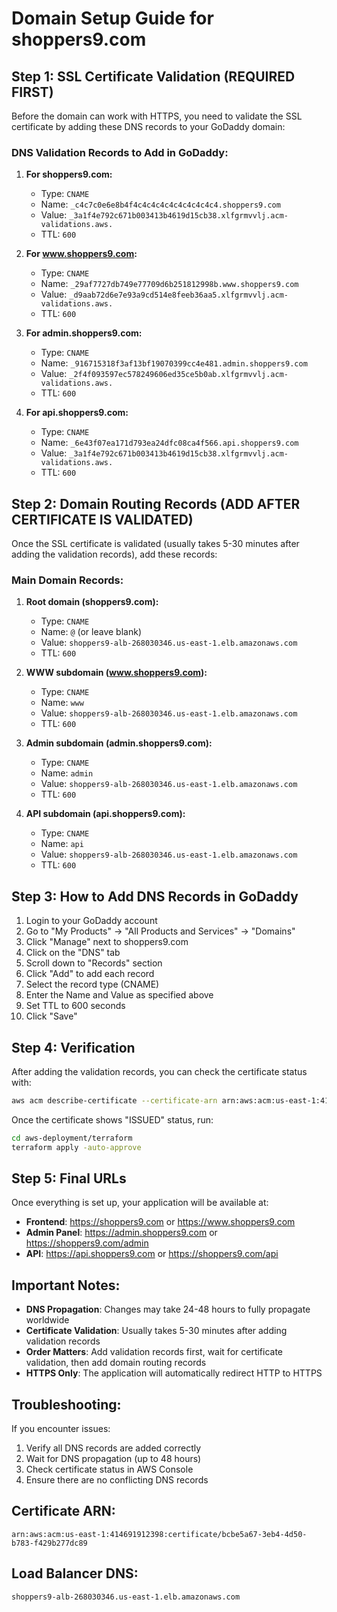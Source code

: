 # Domain Setup Guide for shoppers9.com

## Step 1: SSL Certificate Validation (REQUIRED FIRST)

Before the domain can work with HTTPS, you need to validate the SSL certificate by adding these DNS records to your GoDaddy domain:

### DNS Validation Records to Add in GoDaddy:

1. **For shoppers9.com:**
   - Type: `CNAME`
   - Name: `_c4c7c0e6e8b4f4c4c4c4c4c4c4c4c4c4.shoppers9.com`
   - Value: `_3a1f4e792c671b003413b4619d15cb38.xlfgrmvvlj.acm-validations.aws.`
   - TTL: `600`

2. **For www.shoppers9.com:**
   - Type: `CNAME`
   - Name: `_29af7727db749e77709d6b251812998b.www.shoppers9.com`
   - Value: `_d9aab72d6e7e93a9cd514e8feeb36aa5.xlfgrmvvlj.acm-validations.aws.`
   - TTL: `600`

3. **For admin.shoppers9.com:**
   - Type: `CNAME`
   - Name: `_916715318f3af13bf19070399cc4e481.admin.shoppers9.com`
   - Value: `_2f4f093597ec578249606ed35ce5b0ab.xlfgrmvvlj.acm-validations.aws.`
   - TTL: `600`

4. **For api.shoppers9.com:**
   - Type: `CNAME`
   - Name: `_6e43f07ea171d793ea24dfc08ca4f566.api.shoppers9.com`
   - Value: `_3a1f4e792c671b003413b4619d15cb38.xlfgrmvvlj.acm-validations.aws.`
   - TTL: `600`

## Step 2: Domain Routing Records (ADD AFTER CERTIFICATE IS VALIDATED)

Once the SSL certificate is validated (usually takes 5-30 minutes after adding the validation records), add these records:

### Main Domain Records:

1. **Root domain (shoppers9.com):**
   - Type: `CNAME`
   - Name: `@` (or leave blank)
   - Value: `shoppers9-alb-268030346.us-east-1.elb.amazonaws.com`
   - TTL: `600`

2. **WWW subdomain (www.shoppers9.com):**
   - Type: `CNAME`
   - Name: `www`
   - Value: `shoppers9-alb-268030346.us-east-1.elb.amazonaws.com`
   - TTL: `600`

3. **Admin subdomain (admin.shoppers9.com):**
   - Type: `CNAME`
   - Name: `admin`
   - Value: `shoppers9-alb-268030346.us-east-1.elb.amazonaws.com`
   - TTL: `600`

4. **API subdomain (api.shoppers9.com):**
   - Type: `CNAME`
   - Name: `api`
   - Value: `shoppers9-alb-268030346.us-east-1.elb.amazonaws.com`
   - TTL: `600`

## Step 3: How to Add DNS Records in GoDaddy

1. Login to your GoDaddy account
2. Go to "My Products" → "All Products and Services" → "Domains"
3. Click "Manage" next to shoppers9.com
4. Click on the "DNS" tab
5. Scroll down to "Records" section
6. Click "Add" to add each record
7. Select the record type (CNAME)
8. Enter the Name and Value as specified above
9. Set TTL to 600 seconds
10. Click "Save"

## Step 4: Verification

After adding the validation records, you can check the certificate status with:
```bash
aws acm describe-certificate --certificate-arn arn:aws:acm:us-east-1:414691912398:certificate/bcbe5a67-3eb4-4d50-b783-f429b277dc89 --region us-east-1
```

Once the certificate shows "ISSUED" status, run:
```bash
cd aws-deployment/terraform
terraform apply -auto-approve
```

## Step 5: Final URLs

Once everything is set up, your application will be available at:
- **Frontend**: https://shoppers9.com or https://www.shoppers9.com
- **Admin Panel**: https://admin.shoppers9.com or https://shoppers9.com/admin
- **API**: https://api.shoppers9.com or https://shoppers9.com/api

## Important Notes:

- **DNS Propagation**: Changes may take 24-48 hours to fully propagate worldwide
- **Certificate Validation**: Usually takes 5-30 minutes after adding validation records
- **Order Matters**: Add validation records first, wait for certificate validation, then add domain routing records
- **HTTPS Only**: The application will automatically redirect HTTP to HTTPS

## Troubleshooting:

If you encounter issues:
1. Verify all DNS records are added correctly
2. Wait for DNS propagation (up to 48 hours)
3. Check certificate status in AWS Console
4. Ensure there are no conflicting DNS records

## Certificate ARN:
`arn:aws:acm:us-east-1:414691912398:certificate/bcbe5a67-3eb4-4d50-b783-f429b277dc89`

## Load Balancer DNS:
`shoppers9-alb-268030346.us-east-1.elb.amazonaws.com`